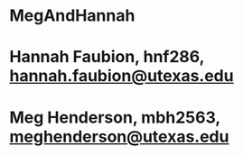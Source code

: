 # MegAndHannah
# Hannah Faubion, hnf286, hannah.faubion@utexas.edu
# Meg Henderson, mbh2563, meghenderson@utexas.edu
